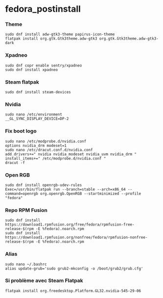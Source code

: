 # fedora_postinstall

### Theme
```
sudo dnf install adw-gtk3-theme papirus-icon-theme
flatpak install org.gtk.Gtk3theme.adw-gtk3 org.gtk.Gtk3theme.adw-gtk3-dark
```

### Xpadneo
```
sudo dnf copr enable sentry/xpadneo
sudo dnf install xpadneo
```
### Steam flatpak
```
sudo dnf install steam-devices
```

### Nvidia
```
sudo nano /etc/environment
__GL_SYNC_DISPLAY_DEVICE=DP-2
```
### Fix boot logo
```
sudo nano /etc/modprobe.d/nvidia.conf
options nvidia_drm modeset=1
sudo nano /etc/dracut.conf.d/nvidia.conf
add_drivers+=" nvidia nvidia_modeset nvidia_uvm nvidia_drm " install_items+=" /etc/modprobe.d/nvidia.conf "
dracut -f
```

### Open RGB
```
sudo dnf install openrgb-udev-rules
Exec=/usr/bin/flatpak run --branch=stable --arch=x86_64 --command=openrgb org.openrgb.OpenRGB --startminimized --profile "fedora"
```

### Repo RPM Fusion
```
sudo dnf install https://download1.rpmfusion.org/free/fedora/rpmfusion-free-release-$(rpm -E %fedora).noarch.rpm
sudo dnf install https://download1.rpmfusion.org/nonfree/fedora/rpmfusion-nonfree-release-$(rpm -E %fedora).noarch.rpm
```

### Alias
```
sudo nano ~/.bashrc
alias update-grub='sudo grub2-mkconfig -o /boot/grub2/grub.cfg'
```

### Si problème avec Steam Flatpak
```
flatpak install org.freedesktop.Platform.GL32.nvidia-545-29-06
```
